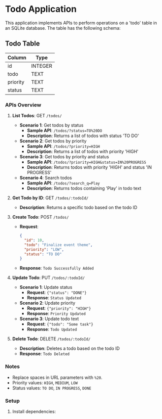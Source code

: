 # Todo Application

This application implements APIs to perform operations on a 'todo' table in an SQLite database. The table has the following schema:

## Todo Table

| Column   | Type    |
| -------- | ------- |
| id       | INTEGER |
| todo     | TEXT    |
| priority | TEXT    |
| status   | TEXT    |

### APIs Overview

1. **List Todos**: GET `/todos/`

   - **Scenario 1**: Get todos by status
     - **Sample API**: `/todos/?status=TO%20DO`
     - **Description**: Returns a list of todos with status 'TO DO'
   - **Scenario 2**: Get todos by priority
     - **Sample API**: `/todos/?priority=HIGH`
     - **Description**: Returns a list of todos with priority 'HIGH'
   - **Scenario 3**: Get todos by priority and status
     - **Sample API**: `/todos/?priority=HIGH&status=IN%20PROGRESS`
     - **Description**: Returns todos with priority 'HIGH' and status 'IN PROGRESS'
   - **Scenario 4**: Search todos
     - **Sample API**: `/todos/?search_q=Play`
     - **Description**: Returns todos containing 'Play' in todo text

2. **Get Todo by ID**: GET `/todos/:todoId/`

   - **Description**: Returns a specific todo based on the todo ID

3. **Create Todo**: POST `/todos/`

   - **Request**:
     ```json
     {
       "id": 10,
       "todo": "Finalize event theme",
       "priority": "LOW",
       "status": "TO DO"
     }
     ```
   - **Response**: `Todo Successfully Added`

4. **Update Todo**: PUT `/todos/:todoId/`

   - **Scenario 1**: Update status
     - **Request**: `{"status": "DONE"}`
     - **Response**: `Status Updated`
   - **Scenario 2**: Update priority
     - **Request**: `{"priority": "HIGH"}`
     - **Response**: `Priority Updated`
   - **Scenario 3**: Update todo text
     - **Request**: `{"todo": "Some task"}`
     - **Response**: `Todo Updated`

5. **Delete Todo**: DELETE `/todos/:todoId/`

   - **Description**: Deletes a todo based on the todo ID
   - **Response**: `Todo Deleted`

### Notes

- Replace spaces in URL parameters with `%20`.
- Priority values: `HIGH`, `MEDIUM`, `LOW`
- Status values: `TO DO`, `IN PROGRESS`, `DONE`

### Setup

1. Install dependencies:
